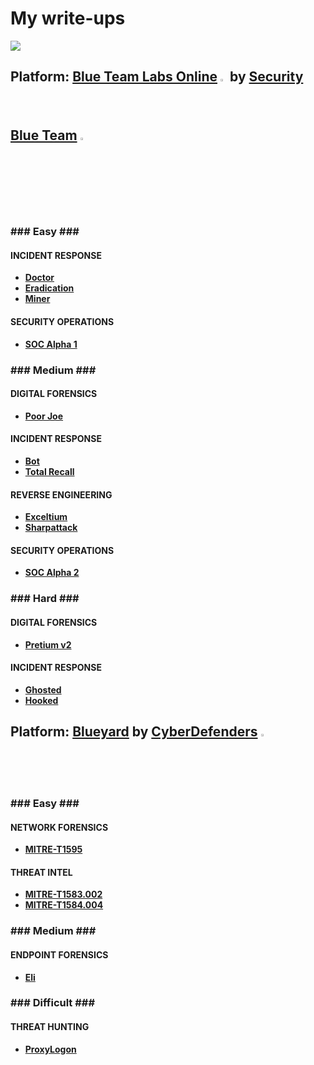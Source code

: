 <h1>My write-ups</h1>

<img src="https://media4.giphy.com/media/rY93u9tQbybks/giphy.gif" />

<h2>Platform: <a href="https://blueteamlabs.online" title="Blue Team Labs Online">Blue Team Labs Online</a> <img src="https://blueteamlabs.online/images/mainpic.png" width="2%" height="2%" /> by <a href="https://www.securityblue.team/" title="Security Blue Team">Security Blue Team</a> <img src="https://www.securityblue.team/_nuxt/SBT-logo-solid.cadc0fc6.svg" width="3%" height="3%" /></h2>

<h3>### Easy ###</h3>

<h4>INCIDENT RESPONSE</h4>
<ul>
<li><a href="https://medium.com/@krzysztof.kuzin/btlo-write-up-doctor-5fdfcb1d72fa" title="BTLO - Doctor"><strong>Doctor</strong></a></li>
<li><a href="https://medium.com/@krzysztof.kuzin/btlo-write-up-eradication-809c5df070fb" title="BTLO - Eradication"><strong>Eradication</strong></a></li>
<li><a href="https://medium.com/@krzysztof.kuzin/btlo-write-up-miner-eeb21d74672e" title="BTLO - Miner"><strong>Miner</strong></a></li>
</ul>

<h4>SECURITY OPERATIONS</h4>
<ul>
<li><a href="https://medium.com/@krzysztof.kuzin/btlo-write-up-soc-alpha-1-cacbdbaa617a" title="BTLO - SOC Alpha 1"><strong>SOC Alpha 1</strong></a></li>
</ul>


<h3>### Medium ###</h3>

<h4>DIGITAL FORENSICS</h4>
<ul>
<li><a href="https://medium.com/@krzysztof.kuzin/btlo-write-up-poor-joe-78d1f568ef5f" title="BTLO - Poor Joe"><strong>Poor Joe</strong></a></li>
</ul>

<h4>INCIDENT RESPONSE</h4>
<ul>
<li><a href="https://medium.com/@krzysztof.kuzin/btlo-write-up-bot-85deba9e8af8" title="BTLO - Bot"><strong>Bot</strong></a></li>
<li><a href="https://medium.com/@krzysztof.kuzin/btlo-write-up-total-recall-c02b0885a734" title="BTLO - Total Recall"><strong>Total Recall</strong></a></li>
</ul>

<h4>REVERSE ENGINEERING</h4>
<ul>
<li><a href="https://medium.com/@krzysztof.kuzin/btlo-write-up-exceltium-181602184ca4" title="BTLO - Exceltium"><strong>Exceltium</strong></a></li>
<li><a href="https://medium.com/@krzysztof.kuzin/btlo-write-up-sharpattack-2b4f7162ff65" title="BTLO - Sharpattack"><strong>Sharpattack</strong></a></li>
</ul>

<h4>SECURITY OPERATIONS</h4>
<ul>
<li><a href="https://medium.com/@krzysztof.kuzin/btlo-write-up-soc-alpha-2-f60743a968f8" title="BTLO - SOC Alpha 2"><strong>SOC Alpha 2</strong></a></li>
</ul>

<h3>### Hard ###</h3>

<h4>DIGITAL FORENSICS</h4>
<ul>
<li><a href="https://medium.com/@krzysztof.kuzin/btlo-write-up-pretium-v2-bae106dae574" title="BTLO - Ghosted"><strong>Pretium v2</strong></a></li>
</ul>

<h4>INCIDENT RESPONSE</h4>
<ul>
<li><a href="https://medium.com/@krzysztof.kuzin/btlo-write-up-ghosted-8e23fc13b418" title="BTLO - Ghosted"><strong>Ghosted</strong></a></li>
<li><a href="https://medium.com/@krzysztof.kuzin/btlo-write-up-hooked-a54e15fb72a6" title="BTLO - Hooked"><strong>Hooked</strong></a></li>
</ul>

<h2>Platform: <a href="https://cyberdefenders.org/blueteam-ctf-challenges/" title="Blueyard">Blueyard</a> by <a href="https://cyberdefenders.org/" title="CyberDefenders">CyberDefenders</a> <img src="https://cyberdefenders.org/static/assets/images/brand/logo/logo-icon.svg" width="2%" height="2%" /> </h2>

<h3>### Easy ###</h3>

<h4>NETWORK FORENSICS</h4>
<ul>
<li><a href="https://medium.com/@krzysztof.kuzin/cyberdefenders-write-up-mitre-t1595-737caa66fb9c" title="Cyberdefenders - MITRE-T1595"><strong>MITRE-T1595</strong></a></li>
</ul>

<h4>THREAT INTEL</h4>
<ul>
<li><a href="https://medium.com/@krzysztof.kuzin/cyberdefenders-write-up-mitre-1583-002-e099b8049ee6" title="Cyberdefenders - MITRE-T1583.002"><strong>MITRE-T1583.002</strong></a></li>
<li><a href="https://medium.com/@krzysztof.kuzin/cyberdefenders-write-up-mitre-t1584-004-5148c28163a" title="Cyberdefenders - MITRE-T1584.004"><strong>MITRE-T1584.004</strong></a></li>
</ul>

<h3>### Medium ###</h3>

<h4>ENDPOINT FORENSICS</h4>
<ul>
<li><a href="https://medium.com/@krzysztof.kuzin/cyberdefenders-write-up-eli-481d2021defe" title="Cyberdefenders - Eli"><strong>Eli</strong></a></li>
</ul>

<h3>### Difficult ###</h3>

<h4>THREAT HUNTING</h4>
<ul>
<li><a href="https://medium.com/@krzysztof.kuzin/cyberdefenders-write-up-proxylogon-bfa0a126d1a9" title="Cyberdefenders - ProxyLogon"><strong>ProxyLogon</strong></a></li>
</ul>
